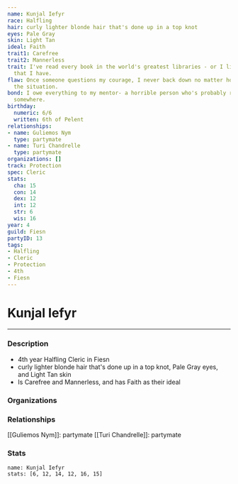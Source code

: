 ```yaml
---
name: Kunjal Iefyr
race: Halfling
hair: curly lighter blonde hair that's done up in a top knot
eyes: Pale Gray
skin: Light Tan
ideal: Faith
trait1: Carefree
trait2: Mannerless
trait: I've read every book in the world's greatest libraries - or I like to boast
  that I have.
flaw: Once someone questions my courage, I never back down no matter how dangerous
  the situation.
bond: I owe everything to my mentor- a horrible person who's probably rotting in jail
  somewhere.
birthday:
  numeric: 6/6
  written: 6th of Pelent
relationships:
- name: Guliemos Nym
  type: partymate
- name: Turi Chandrelle
  type: partymate
organizations: []
track: Protection
spec: Cleric
stats:
  cha: 15
  con: 14
  dex: 12
  int: 12
  str: 6
  wis: 16
year: 4
guild: Fiesn
partyID: 13
tags:
- Halfling
- Cleric
- Protection
- 4th
- Fiesn
---
```

# Kunjal Iefyr
---
### Description
- 4th year Halfling Cleric in Fiesn
- curly lighter blonde hair that's done up in a top knot, Pale Gray eyes, and Light Tan skin
- Is Carefree and Mannerless, and has Faith as their ideal

### Organizations
### Relationships
[[Guliemos Nym]]: partymate
[[Turi Chandrelle]]: partymate
### Stats
```statblock
name: Kunjal Iefyr
stats: [6, 12, 14, 12, 16, 15]
```